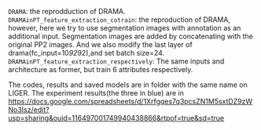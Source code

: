 `DRAMA`: the reprodduction of DRAMA.  
`DRAMAinPT_feature_extraction_cotrain`: the reproduction of DRAMA, however, here we try to use segmentation images with annotation as an additional input.
Segmentation images are added by concatenating with the original PP2 images. And we also modify the last layer of drama(fc_input=10*92*92),and set batch size=24.   
`DRAMAinPT_feature_extraction_respectively`: The same inputs and architecture as former, but train 6 attributes respectively.  

The codes, results and saved models are in folder with the same name on LIGER.
The experiment results(the three in blue) are in https://docs.google.com/spreadsheets/d/1Xrfgqes7q3pcsZN1M5sxtDZ9zWNo3Isz/edit?usp=sharing&ouid=116497001749940438866&rtpof=true&sd=true  

